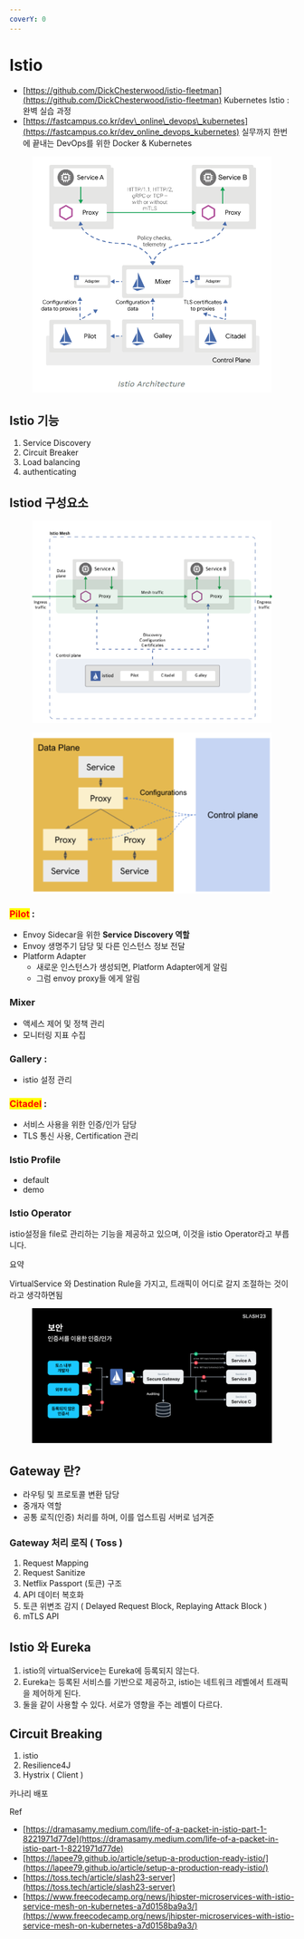 ```yaml
---
coverY: 0
---
```


# Istio

* [https://github.com/DickChesterwood/istio-fleetman](https://github.com/DickChesterwood/istio-fleetman) Kubernetes Istio : 완벽 실습 과정
* [https://fastcampus.co.kr/dev\_online\_devops\_kubernetes](https://fastcampus.co.kr/dev_online_devops_kubernetes) 실무까지 한번에 끝내는 DevOps를 위한 Docker & Kubernetes

<figure><img src="../../../../.gitbook/assets/image (49).png" alt=""><figcaption></figcaption></figure>

## Istio 기능

1. Service Discovery
2. Circuit Breaker
3. Load balancing
4. authenticating

## Istiod 구성요소

<figure><img src="../../../../.gitbook/assets/image (1) (1) (1) (1) (1) (1) (1) (1) (1) (1) (1) (1) (1) (1) (1) (1) (1) (1).png" alt=""><figcaption></figcaption></figure>

<figure><img src="../../../../.gitbook/assets/image (17) (1).png" alt=""><figcaption></figcaption></figure>

### <mark style="color:red;">Pilot</mark> :&#x20;

* Envoy Sidecar을 위한 **Service Discovery 역할**
* Envoy 생명주기 담당 및 다른 인스턴스  정보 전달
* Platform Adapter&#x20;
  * 새로운 인스턴스가 생성되면, Platform Adapter에게 알림
  * 그럼 envoy proxy들 에게 알림

### Mixer

* 액세스 제어 및 정책 관리
* 모니터링 지표 수집

### Gallery :&#x20;

* istio 설정 관리

### <mark style="color:red;">Citadel</mark> :&#x20;

* 서비스 사용을 위한 인증/인가 담당
* TLS 통신 사용, Certification 관리



### Istio Profile

* default
* demo

### Istio Operator

istio설정을 file로 관리하는 기능을 제공하고 있으며, 이것을 istio Operator라고 부릅니다.



요약

VirtualService 와 Destination Rule을 가지고, 트래픽이 어디로 갈지 조절하는 것이라고 생각하면됨





<figure><img src="../../../../.gitbook/assets/image (50).png" alt=""><figcaption></figcaption></figure>

## Gateway 란?

* 라우팅 및 프로토콜 변환 담당
* 중개자 역할
* 공통 로직(인증) 처리를 하며, 이를 업스트림 서버로 넘겨준

### Gateway 처리 로직 ( Toss )

1. Request Mapping
2. Request Sanitize
3. Netflix Passport (토큰) 구조
4. API 데이터 복호화
5. 토큰 위변조 감지 ( Delayed Request Block, Replaying Attack Block )
6. mTLS API



## Istio 와 Eureka

1. istio의 virtualService는 Eureka에 등록되지 않는다.&#x20;
2. Eureka는 등록된 서비스를 기반으로 제공하고, istio는 네트워크 레벨에서 트래픽을 제어하게 된다.
3. 둘을 같이 사용할 수 있다. 서로가 영향을 주는 레벨이 다르다.

## Circuit Breaking&#x20;

1. istio
2. Resilience4J
3. Hystrix ( Client )



카나리 배포



Ref&#x20;

* [https://dramasamy.medium.com/life-of-a-packet-in-istio-part-1-8221971d77de](https://dramasamy.medium.com/life-of-a-packet-in-istio-part-1-8221971d77de)
* [https://lapee79.github.io/article/setup-a-production-ready-istio/](https://lapee79.github.io/article/setup-a-production-ready-istio/)
* [https://toss.tech/article/slash23-server](https://toss.tech/article/slash23-server)
* [https://www.freecodecamp.org/news/jhipster-microservices-with-istio-service-mesh-on-kubernetes-a7d0158ba9a3/](https://www.freecodecamp.org/news/jhipster-microservices-with-istio-service-mesh-on-kubernetes-a7d0158ba9a3/)
